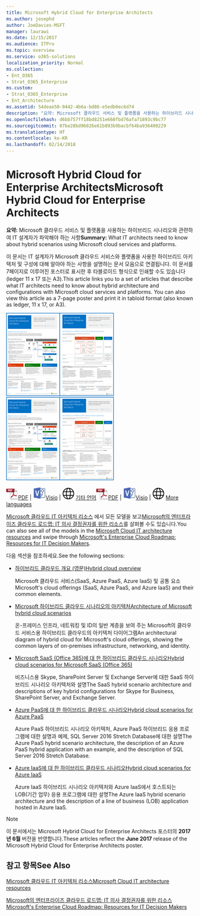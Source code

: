 ```yaml
---
title: Microsoft Hybrid Cloud for Enterprise Architects
ms.author: josephd
author: JoeDavies-MSFT
manager: laurawi
ms.date: 12/15/2017
ms.audience: ITPro
ms.topic: overview
ms.service: o365-solutions
localization_priority: Normal
ms.collection:
- Ent_O365
- Strat_O365_Enterprise
ms.custom:
- Strat_O365_Enterprise
- Ent_Architecture
ms.assetid: 54deae50-9442-4b6a-bd86-e5edb0ec6d74
description: "요약: Microsoft 클라우드 서비스 및 플랫폼을 사용하는 하이브리드 시나리오와 관련하여 IT 설계자가 파악해야 하는 사항"
ms.openlocfilehash: d6bb757ff18bd8251e660fbd76afa71893c9bc77
ms.sourcegitcommit: 07be28bd96826e61b893b9bacbf64ba936400229
ms.translationtype: HT
ms.contentlocale: ko-KR
ms.lasthandoff: 02/14/2018
---
```

# <a name="microsoft-hybrid-cloud-for-enterprise-architects"></a><span data-ttu-id="0a4e5-103">Microsoft Hybrid Cloud for Enterprise Architects</span><span class="sxs-lookup"><span data-stu-id="0a4e5-103">Microsoft Hybrid Cloud for Enterprise Architects</span></span>

 <span data-ttu-id="0a4e5-104">**요약:** Microsoft 클라우드 서비스 및 플랫폼을 사용하는 하이브리드 시나리오와 관련하여 IT 설계자가 파악해야 하는 사항</span><span class="sxs-lookup"><span data-stu-id="0a4e5-104">**Summary:** What IT architects need to know about hybrid scenarios using Microsoft cloud services and platforms.</span></span>
  
<span data-ttu-id="0a4e5-p101">이 문서는 IT 설계자가 Microsoft 클라우드 서비스와 플랫폼을 사용한 하이브리드 아키텍처 및 구성에 대해 알아야 하는 사항을 설명하는 문서 모음으로 연결됩니다. 이 문서를 7페이지로 이루어진 포스터로 표시한 후 타블로이드 형식으로 인쇄할 수도 있습니다(ledger 11 x 17 또는 A3).</span><span class="sxs-lookup"><span data-stu-id="0a4e5-p101">This article links you to a set of articles that describe what IT architects need to know about hybrid architecture and configurations with Microsoft cloud services and platforms. You can also view this article as a 7-page poster and print it in tabloid format (also known as ledger, 11 x 17, or A3).</span></span>
  
<span data-ttu-id="0a4e5-107">[![Microsoft 하이브리드 클라우드 모델의 축소판 이미지](images/Hybrid_Poster/Hybrid_Cloud_Thumbnail.png)](https://www.microsoft.com/download/details.aspx?id=54424
)</span><span class="sxs-lookup"><span data-stu-id="0a4e5-107">[![Thumb image for the Microsoft hybrid cloud model](images/Hybrid_Poster/Hybrid_Cloud_Thumbnail.png)](https://www.microsoft.com/download/details.aspx?id=54424
)</span></span>
  
<span data-ttu-id="0a4e5-108">![PDF 파일](images/Common_Images/PDFIcon.png)[PDF](https://go.microsoft.com/fwlink/p/?linkid=842082) | ![Visio 파일](images/Common_Images/VisioIcon.png)[Visio](https://go.microsoft.com/fwlink/p/?linkid=842083) | ![다른 언어 버전으로 페이지 보기](images/Common_Images/GlobeIcon.png)
[기타 언어](https://www.microsoft.com/download/details.aspx?id=54424)</span><span class="sxs-lookup"><span data-stu-id="0a4e5-108">![PDF file](images/Common_Images/PDFIcon.png)[PDF](https://go.microsoft.com/fwlink/p/?linkid=842082) | ![Visio file](images/Common_Images/VisioIcon.png)[Visio](https://go.microsoft.com/fwlink/p/?linkid=842083) | ![See a page with versions in additional languages](images/Common_Images/GlobeIcon.png)
[More languages](https://www.microsoft.com/download/details.aspx?id=54424)</span></span>
  
<span data-ttu-id="0a4e5-109">[Microsoft 클라우드 IT 아키텍처 리소스](microsoft-cloud-it-architecture-resources.md) 에서 모든 모델을 보고[Microsoft의 엔터프라이즈 클라우드 로드맵: IT 의사 결정권자를 위한 리소스](https://aka.ms/cloudarchitecture)를 살펴볼 수도 있습니다.</span><span class="sxs-lookup"><span data-stu-id="0a4e5-109">You can also see all of the models in the [Microsoft Cloud IT architecture resources](microsoft-cloud-it-architecture-resources.md) and swipe through [Microsoft's Enterprise Cloud Roadmap: Resources for IT Decision Makers](https://aka.ms/cloudarchitecture).</span></span>
  
<span data-ttu-id="0a4e5-110">다음 섹션을 참조하세요.</span><span class="sxs-lookup"><span data-stu-id="0a4e5-110">See the following sections:</span></span>
  
- [<span data-ttu-id="0a4e5-111">하이브리드 클라우드 개요 (영문)</span><span class="sxs-lookup"><span data-stu-id="0a4e5-111">Hybrid cloud overview</span></span>](hybrid-cloud-overview.md)
    
    <span data-ttu-id="0a4e5-112">Microsoft 클라우드 서비스(SaaS, Azure PaaS, Azure IaaS) 및 공통 요소</span><span class="sxs-lookup"><span data-stu-id="0a4e5-112">Microsoft's cloud offerings (SaaS, Azure PaaS, and Azure IaaS) and their common elements.</span></span>
    
- [<span data-ttu-id="0a4e5-113">Microsoft 하이브리드 클라우드 시나리오의 아키텍처</span><span class="sxs-lookup"><span data-stu-id="0a4e5-113">Architecture of Microsoft hybrid cloud scenarios</span></span>](architecture-of-microsoft-hybrid-cloud-scenarios.md)
    
    <span data-ttu-id="0a4e5-114">온-프레미스 인프라, 네트워킹 및 ID의 일반 계층을 보여 주는 Microsoft의 클라우드 서비스용 하이브리드 클라우드의 아키텍처 다이어그램</span><span class="sxs-lookup"><span data-stu-id="0a4e5-114">An architectural diagram of hybrid cloud for Microsoft's cloud offerings, showing the common layers of on-premises infrastructure, networking, and identity.</span></span>
    
- [<span data-ttu-id="0a4e5-115">Microsoft SaaS (Office 365)에 대 한 하이브리드 클라우드 시나리오</span><span class="sxs-lookup"><span data-stu-id="0a4e5-115">Hybrid cloud scenarios for Microsoft SaaS (Office 365)</span></span>](hybrid-cloud-scenarios-for-microsoft-saas-office-365.md)
    
    <span data-ttu-id="0a4e5-116">비즈니스용 Skype, SharePoint Server 및 Exchange Server에 대한 SaaS 하이브리드 시나리오 아키텍처와 설명</span><span class="sxs-lookup"><span data-stu-id="0a4e5-116">The SaaS hybrid scenario architecture and descriptions of key hybrid configurations for Skype for Business, SharePoint Server, and Exchange Server.</span></span>
    
- [<span data-ttu-id="0a4e5-117">Azure PaaS에 대 한 하이브리드 클라우드 시나리오</span><span class="sxs-lookup"><span data-stu-id="0a4e5-117">Hybrid cloud scenarios for Azure PaaS</span></span>](hybrid-cloud-scenarios-for-azure-paas.md)
    
    <span data-ttu-id="0a4e5-118">Azure PaaS 하이브리드 시나리오 아키텍처, Azure PaaS 하이브리드 응용 프로그램에 대한 설명과 예제, SQL Server 2016 Stretch Database에 대한 설명</span><span class="sxs-lookup"><span data-stu-id="0a4e5-118">The Azure PaaS hybrid scenario architecture, the description of an Azure PaaS hybrid application with an example, and the description of SQL Server 2016 Stretch Database.</span></span>
    
- [<span data-ttu-id="0a4e5-119">Azure IaaS에 대 한 하이브리드 클라우드 시나리오</span><span class="sxs-lookup"><span data-stu-id="0a4e5-119">Hybrid cloud scenarios for Azure IaaS</span></span>](hybrid-cloud-scenarios-for-azure-iaas.md)
    
    <span data-ttu-id="0a4e5-120">Azure IaaS 하이브리드 시나리오 아키텍처와 Azure IaaS에서 호스트되는 LOB(기간 업무) 응용 프로그램에 대한 설명</span><span class="sxs-lookup"><span data-stu-id="0a4e5-120">The Azure IaaS hybrid scenario architecture and the description of a line of business (LOB) application hosted in Azure IaaS.</span></span>
    
> [!NOTE]
> <span data-ttu-id="0a4e5-121">이 문서에서는 Microsoft Hybrid Cloud for Enterprise Architects 포스터의 **2017년 6월** 버전을 반영합니다.</span><span class="sxs-lookup"><span data-stu-id="0a4e5-121">These articles reflect the **June 2017** release of the Microsoft Hybrid Cloud for Enterprise Architects poster.</span></span>
  
## <a name="see-also"></a><span data-ttu-id="0a4e5-122">참고 항목</span><span class="sxs-lookup"><span data-stu-id="0a4e5-122">See Also</span></span>

[<span data-ttu-id="0a4e5-123">Microsoft 클라우드 IT 아키텍처 리소스</span><span class="sxs-lookup"><span data-stu-id="0a4e5-123">Microsoft Cloud IT architecture resources</span></span>](microsoft-cloud-it-architecture-resources.md)

[<span data-ttu-id="0a4e5-124">Microsoft의 엔터프라이즈 클라우드 로드맵: IT 의사 결정권자를 위한 리소스</span><span class="sxs-lookup"><span data-stu-id="0a4e5-124">Microsoft's Enterprise Cloud Roadmap: Resources for IT Decision Makers</span></span>](https://sway.com/FJ2xsyWtkJc2taRD)



